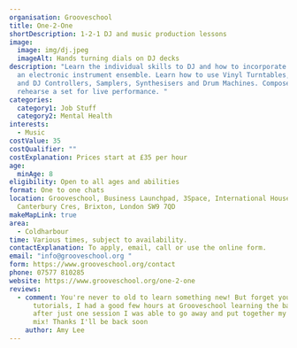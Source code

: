 ```yaml
---
organisation: Grooveschool
title: One-2-One
shortDescription: 1-2-1 DJ and music production lessons
image:
  image: img/dj.jpeg
  imageAlt: Hands turning dials on DJ decks
description: "Learn the individual skills to DJ and how to incorporate this into
  an electronic instrument ensemble. Learn how to use Vinyl Turntables, CDJ's
  and DJ Controllers, Samplers, Synthesisers and Drum Machines. Compose and
  rehearse a set for live performance. "
categories:
  category1: Job Stuff
  category2: Mental Health
interests:
  - Music
costValue: 35
costQualifier: ""
costExplanation: Prices start at £35 per hour
age:
  minAge: 8
eligibility: Open to all ages and abilities
format: One to one chats
location: Grooveschool, Business Launchpad, 3Space, International House,
  Canterbury Cres, Brixton, London SW9 7QD
makeMapLink: true
area:
  - Coldharbour
time: Various times, subject to availability.
contactExplanation: To apply, email, call or use the online form.
email: "info@grooveschool.org "
form: https://www.grooveschool.org/contact
phone: 07577 810285
website: https://www.grooveschool.org/one-2-one
reviews:
  - comment: You're never to old to learn something new! But forget youtube
      tutorials, I had a good few hours at Grooveschool learning the basics and
      after just one session I was able to go away and put together my first
      mix! Thanks I'll be back soon
    author: Amy Lee
---
```

